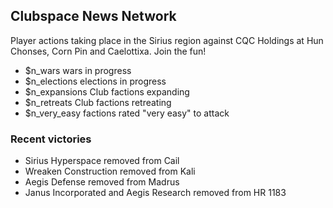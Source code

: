 

## Clubspace News Network

Player actions taking place in the Sirius region
against CQC Holdings at Hun Chonses, Corn Pin and Caelottixa.
Join the fun!

* $n_wars wars in progress
* $n_elections elections in progress
* $n_expansions Club factions expanding
* $n_retreats Club factions retreating
* $n_very_easy factions rated "very easy" to attack

### Recent victories

* Sirius Hyperspace removed from Cail
* Wreaken Construction removed from Kali
* Aegis Defense removed from Madrus
* Janus Incorporated and Aegis Research removed from HR 1183


